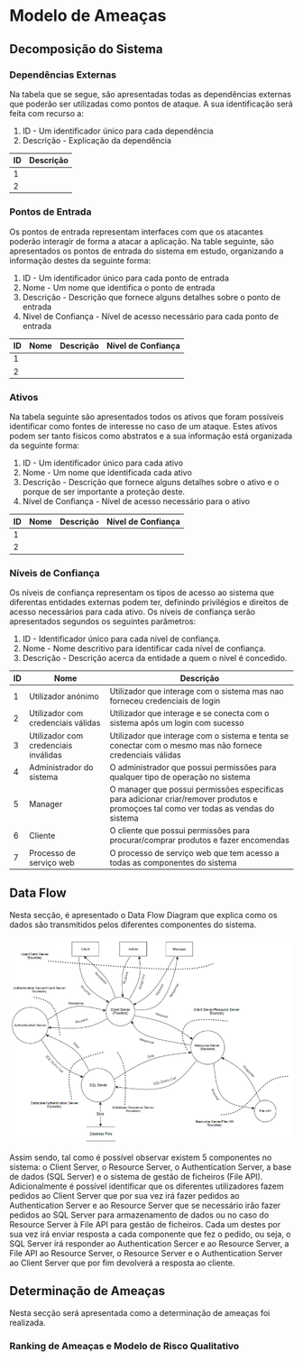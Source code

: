 # Modelo de Ameaças

## Decomposição do Sistema

### Dependências Externas

Na tabela que se segue, são apresentadas todas as dependências externas que poderão ser  utilizadas como pontos de ataque. A sua identificação será feita com recurso a:

1. ID - Um identificador único para cada dependência
2. Descrição - Explicação da dependência

| ID | Descrição |
|----|-----------|
| 1  |           |
| 2  |           |

### Pontos de Entrada

Os pontos de entrada representam interfaces com que os atacantes poderão interagir de forma a atacar a aplicação. Na table seguinte, são apresentados os pontos de entrada do sistema em estudo, organizando a informação destes da seguinte forma:

1. ID - Um identificador único para cada ponto de entrada
2. Nome - Um nome que identifica o ponto de entrada
3. Descrição - Descrição que fornece alguns detalhes sobre o ponto de entrada
4. Nivel de Confiança - Nível de acesso necessário para cada ponto de entrada

| ID | Nome | Descrição | Nível de Confiança |
|----|------|-----------|--------------------|
| 1  |      |           |                    |
| 2  |      |           |                    |

### Ativos

Na tabela seguinte são apresentados todos os ativos que foram possíveis identificar como fontes de interesse no caso de um ataque. Estes ativos podem ser tanto fisicos como abstratos e a sua informação está organizada da seguinte forma:

1. ID - Um identificador único para cada ativo
2. Nome - Um nome que identificada cada ativo
3. Descrição - Descrição que fornece alguns detalhes sobre o ativo e o porque de ser importante a proteção deste.
4. Nível de Confiança - Nível de acesso necessário para o ativo

| ID | Nome | Descrição | Nível de Confiança |
|----|------|-----------|--------------------|
| 1  |      |           |                    |
| 2  |      |           |                    |

### Níveis de Confiança

Os níveis de confiança representam os tipos de acesso ao sistema que diferentas entidades externas podem ter, definindo privilégios e direitos de acesso necessários para cada ativo. Os níveis de confiança serão apresentados segundos os seguintes parâmetros:

1. ID - Identificador único para cada nível de confiança.
2. Nome - Nome descritivo para identificar cada nível de confiança.
3. Descrição - Descrição acerca da entidade a quem o nível é concedido.

| ID | Nome                                 | Descrição                                                                                                                             |
|----|--------------------------------------|---------------------------------------------------------------------------------------------------------------------------------------|
| 1  | Utilizador anónimo                   | Utilizador que interage com o sistema mas nao forneceu credenciais de login                                                           |
| 2  | Utilizador com credenciais válidas   | Utilizador que interage e se conecta com o sistema após um login com sucesso                                                          |
| 3  | Utilizador com credenciais inválidas | Utilizador que interage com o sistema e tenta se conectar com o mesmo mas não fornece credenciais válidas                             |
| 4  | Administrador do sistema             | O administrador que possui permissões para qualquer tipo de operação no sistema                                                       |
| 5  | Manager                              | O manager que possui permissões especificas para adicionar criar/remover produtos e promoçoes tal como ver todas as vendas do sistema |
| 6  | Cliente                              | O cliente que possui permissões para procurar/comprar produtos e fazer encomendas                                                     |
| 7  | Processo de serviço web              | O processo de serviço web que tem acesso a todas as componentes do sistema                                                            |


## Data Flow

Nesta secção, é apresentado o Data Flow Diagram que explica como os dados são transmitidos pelos diferentes componentes do sistema.

![DataFlowDiagram.png](DataFlowDiagram.png)

Assim sendo, tal como é possível observar existem 5 componentes no sistema: o Client Server, o Resource Server, o Authentication Server, a base de dados (SQL Server) e o sistema de gestão de ficheiros (File API).
Adicionalmente é possível identificar que os diferentes utilizadores fazem pedidos ao Client Server que por sua vez irá fazer pedidos ao Authentication Server e ao Resource Server que se necessário irão fazer pedidos ao SQL Server para armazenamento de dados ou no caso do Resource Server à File API para gestão de ficheiros.
Cada um destes por sua vez irá enviar resposta a cada componente que fez o pedido, ou seja, o SQL Server irá responder ao Authentication Sercer e ao Resource Server, a File API ao Resource Server, o Resource Server e o Authentication Server ao Client Server que por fim devolverá a resposta ao cliente.

## Determinação de Ameaças

Nesta secção será apresentada como a determinação de ameaças foi realizada.

### Ranking de Ameaças e Modelo de Risco Qualitativo